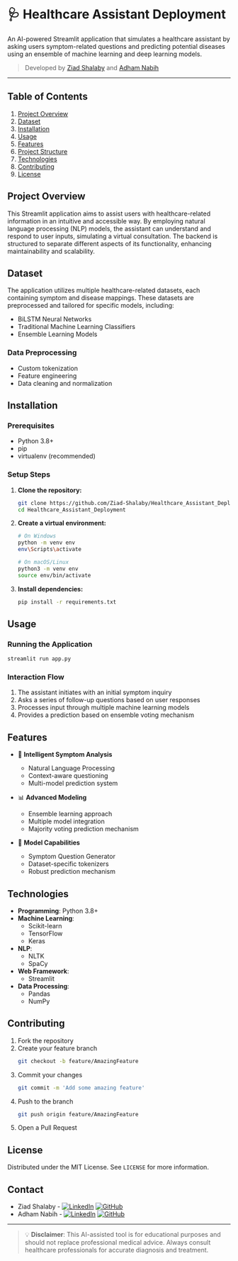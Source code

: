 # 🩺 Healthcare Assistant Deployment
An AI-powered Streamlit application that simulates a healthcare assistant by asking users symptom-related questions and predicting potential diseases using an ensemble of machine learning and deep learning models.

> Developed by [Ziad Shalaby](https://github.com/Ziad-Shalaby) and [Adham Nabih](https://github.com/ADHAM2nabih)

---

## Table of Contents
1. [Project Overview](#project-overview)
2. [Dataset](#dataset)
3. [Installation](#installation)
4. [Usage](#usage)
5. [Features](#features)
6. [Project Structure](#project-structure)
7. [Technologies](#technologies)
8. [Contributing](#contributing)
9. [License](#license)

## Project Overview
This Streamlit application aims to assist users with healthcare-related information in an intuitive and accessible way. By employing natural language processing (NLP) models, the assistant can understand and respond to user inputs, simulating a virtual consultation. The backend is structured to separate different aspects of its functionality, enhancing maintainability and scalability.

## Dataset
The application utilizes multiple healthcare-related datasets, each containing symptom and disease mappings. These datasets are preprocessed and tailored for specific models, including:
- BiLSTM Neural Networks
- Traditional Machine Learning Classifiers
- Ensemble Learning Models

### Data Preprocessing
- Custom tokenization
- Feature engineering
- Data cleaning and normalization

## Installation

### Prerequisites
- Python 3.8+
- pip
- virtualenv (recommended)

### Setup Steps
1. **Clone the repository:**
   ```bash
   git clone https://github.com/Ziad-Shalaby/Healthcare_Assistant_Deployment.git
   cd Healthcare_Assistant_Deployment
   ```

2. **Create a virtual environment:**
   ```bash
   # On Windows
   python -m venv env
   env\Scripts\activate

   # On macOS/Linux
   python3 -m venv env
   source env/bin/activate
   ```

3. **Install dependencies:**
   ```bash
   pip install -r requirements.txt
   ```

## Usage

### Running the Application
```bash
streamlit run app.py
```

### Interaction Flow
1. The assistant initiates with an initial symptom inquiry
2. Asks a series of follow-up questions based on user responses
3. Processes input through multiple machine learning models
4. Provides a prediction based on ensemble voting mechanism

## Features
- 🤖 **Intelligent Symptom Analysis**
  - Natural Language Processing
  - Context-aware questioning
  - Multi-model prediction system

- 📊 **Advanced Modeling**
  - Ensemble learning approach
  - Multiple model integration
  - Majority voting prediction mechanism

- 🧠 **Model Capabilities**
  - Symptom Question Generator
  - Dataset-specific tokenizers
  - Robust prediction mechanism

## Technologies
- **Programming**: Python 3.8+
- **Machine Learning**:
  - Scikit-learn
  - TensorFlow
  - Keras
- **NLP**:
  - NLTK
  - SpaCy
- **Web Framework**:
  - Streamlit
- **Data Processing**:
  - Pandas
  - NumPy

## Contributing
1. Fork the repository
2. Create your feature branch 
   ```bash
   git checkout -b feature/AmazingFeature
   ```
3. Commit your changes 
   ```bash
   git commit -m 'Add some amazing feature'
   ```
4. Push to the branch 
   ```bash
   git push origin feature/AmazingFeature
   ```
5. Open a Pull Request

## License
Distributed under the MIT License. See `LICENSE` for more information.

## Contact
- Ziad Shalaby - [![LinkedIn](https://img.shields.io/badge/LinkedIn-blue?logo=linkedin)](https://www.linkedin.com/in/ziad-shalaby1/) [![GitHub](https://img.shields.io/badge/GitHub-black?logo=github)](https://github.com/Ziad-Shalaby)
- Adham Nabih - [![LinkedIn](https://img.shields.io/badge/LinkedIn-blue?logo=linkedin)](https://www.linkedin.com/in/adham-nabih/) [![GitHub](https://img.shields.io/badge/GitHub-black?logo=github)](https://github.com/ADHAM2nabih)
---

> 💡 **Disclaimer**: This AI-assisted tool is for educational purposes and should not replace professional medical advice. Always consult healthcare professionals for accurate diagnosis and treatment.
